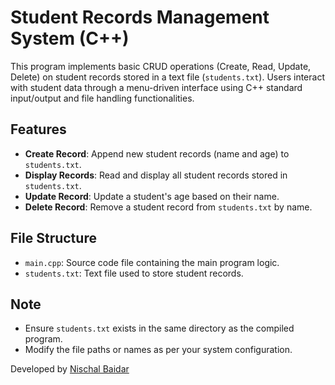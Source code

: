 # Student Records Management System (C++)

This program implements basic CRUD operations (Create, Read, Update, Delete) on student records stored in a text file (`students.txt`). Users interact with student data through a menu-driven interface using C++ standard input/output and file handling functionalities.

## Features

- **Create Record**: Append new student records (name and age) to `students.txt`.
- **Display Records**: Read and display all student records stored in `students.txt`.
- **Update Record**: Update a student's age based on their name.
- **Delete Record**: Remove a student record from `students.txt` by name.

## File Structure

- `main.cpp`: Source code file containing the main program logic.
- `students.txt`: Text file used to store student records.

## Note

- Ensure `students.txt` exists in the same directory as the compiled program.
- Modify the file paths or names as per your system configuration.

Developed by [Nischal Baidar](https://github.com/bainash10/)
